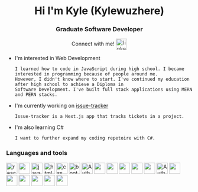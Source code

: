 <h1 align="center">Hi I'm Kyle (Kylewuzhere)</h1>
<h3 align="center">Graduate Software Developer</h3>
<p align="center">
  Connect with me! 
  <a href="https://www.linkedin.com/in/kyle-vasquez-24159b216/" align="center" target="blank">
    <img align="center" src="https://cdn.jsdelivr.net/gh/devicons/devicon/icons/linkedin/linkedin-original.svg" alt="linkedin" width="30" height="30" />
  </a>
</p>

- I'm interested in Web Development

      I learned how to code in JavaScript during high school. I became interested in programming because of people around me.
      However, I didn't know where to start. I've continued my education after high school to achieve a Diploma in
      Software Development. I've built full stack applications using MERN and PERN stacks.

- I'm currently working on [issue-tracker](https://github.com/Kylewuzhere/issue-tracker)

      Issue-tracker is a Next.js app that tracks tickets in a project.

- I'm also learning C#

      I want to further expand my coding repetoire with C#.

<h3>Languages and tools</h3>
<p>
  <img src="https://cdn.jsdelivr.net/gh/devicons/devicon/icons/react/react-original.svg" alt="react" width="30" height="30"/>
  <img src="https://cdn.jsdelivr.net/gh/devicons/devicon/icons/nextjs/nextjs-original.svg" height="30"/>        
  <img src="https://cdn.jsdelivr.net/gh/devicons/devicon/icons/javascript/javascript-original.svg" alt="javascript" width="30" height="30"/>
  <img src="https://cdn.jsdelivr.net/gh/devicons/devicon/icons/html5/html5-original.svg" alt="html" width="30" height="30"/>
  <img src="https://cdn.jsdelivr.net/gh/devicons/devicon/icons/css3/css3-original.svg" alt="css" width="30" height="30" />
  <img src="https://cdn.jsdelivr.net/gh/devicons/devicon/icons/bootstrap/bootstrap-original.svg" alt="bootstrap" width="30" height="30" />
  <picture><source media="(prefers-color-scheme: light)" srcset="https://cdn.auth0.com/website/sdks/logos/auth0_light_mode.png" height="30">
    <source media="(prefers-color-scheme: dark)" srcset="https://cdn.auth0.com/website/sdks/logos/auth0_dark_mode.png" height="30">
    <img alt="Auth0 Logo" src="https://cdn.auth0.com/website/sdks/logos/auth0_light_mode.png" height="30">
  </picture>
  <img src="https://cdn.jsdelivr.net/gh/devicons/devicon/icons/express/express-original.svg" height="30"/>
  <img src="https://cdn.jsdelivr.net/gh/devicons/devicon/icons/nodejs/nodejs-original.svg" height="30"/>
  <img src="https://cdn.jsdelivr.net/gh/devicons/devicon/icons/jest/jest-plain.svg" height="30"/>
  <img src="https://cdn.jsdelivr.net/gh/devicons/devicon/icons/docker/docker-original.svg" height="30"/>
  <img src="https://cdn.jsdelivr.net/gh/devicons/devicon/icons/postgresql/postgresql-original.svg" height="30"/>
  <picture><source media="(prefers-color-scheme: light)" srcset="https://railway.app/brand/logo-light.png" height="30">
    <source media="(prefers-color-scheme: dark)" srcset="https://railway.app/brand/logo-dark.png" height="30">
    <img alt="Auth0 Logo" src="https://railway.app/brand/logo-light.png" height="30">
  </picture>
  <img src="https://cdn.jsdelivr.net/gh/devicons/devicon/icons/heroku/heroku-original.svg" height="30"/>
  <img src="https://cdn.jsdelivr.net/gh/devicons/devicon/icons/python/python-original.svg" height="30"/>
  <img src="https://cdn.jsdelivr.net/gh/devicons/devicon/icons/pandas/pandas-original.svg" height="30"/>
  <img src="https://cdn.jsdelivr.net/gh/devicons/devicon/icons/git/git-original.svg" height="30"/>
  <img src="https://cdn.jsdelivr.net/gh/devicons/devicon/icons/mongodb/mongodb-original.svg" height="30"/>
  <img src="https://cdn.jsdelivr.net/gh/devicons/devicon/icons/jira/jira-original.svg" height="30"/>     
</p>
